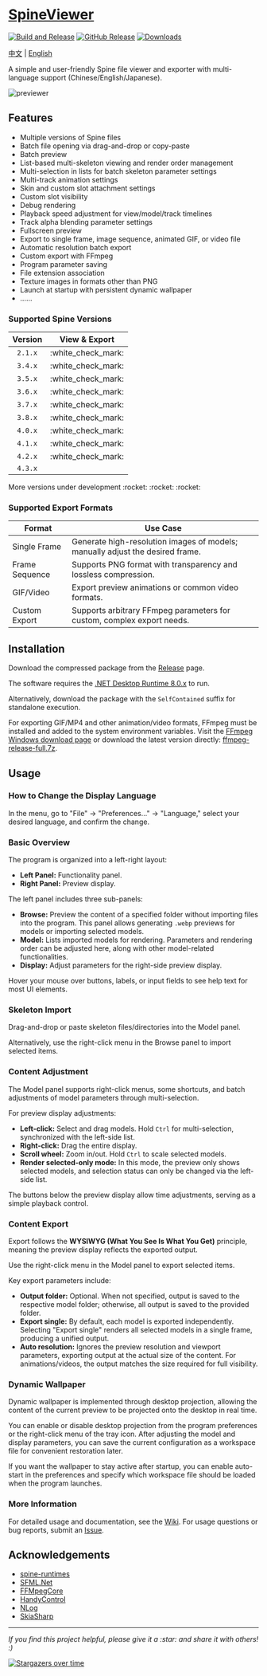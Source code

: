 # [SpineViewer](https://github.com/ww-rm/SpineViewer)

[![Build and Release](https://github.com/ww-rm/SpineViewer/actions/workflows/dotnet-desktop.yml/badge.svg)](https://github.com/ww-rm/SpineViewer/actions/workflows/dotnet-desktop.yml)
[![GitHub Release](https://img.shields.io/github/v/release/ww-rm/SpineViewer?logo=github\&logoColor=959da5\&label=Release\&labelColor=3f4850)](https://github.com/ww-rm/SpineViewer/releases)
[![Downloads](https://img.shields.io/github/downloads/ww-rm/SpineViewer/total?logo=github\&logoColor=959da5\&label=Downloads\&labelColor=3f4850)](https://github.com/ww-rm/SpineViewer/releases)

[中文](README.md) | [English](README.en.md)

A simple and user-friendly Spine file viewer and exporter with multi-language support (Chinese/English/Japanese).

![previewer](https://github.com/user-attachments/assets/f2663975-63b9-4b90-93f2-af57be1c64b2)

## Features

- Multiple versions of Spine files
- Batch file opening via drag-and-drop or copy-paste
- Batch preview
- List-based multi-skeleton viewing and render order management
- Multi-selection in lists for batch skeleton parameter settings
- Multi-track animation settings
- Skin and custom slot attachment settings
- Custom slot visibility
- Debug rendering
- Playback speed adjustment for view/model/track timelines
- Track alpha blending parameter settings
- Fullscreen preview
- Export to single frame, image sequence, animated GIF, or video file
- Automatic resolution batch export
- Custom export with FFmpeg
- Program parameter saving
- File extension association
- Texture images in formats other than PNG
- Launch at startup with persistent dynamic wallpaper
- ......

### Supported Spine Versions

| Version |     View & Export    |
| :-----: | :------------------: |
| `2.1.x` | :white\_check\_mark: |
| `3.4.x` | :white\_check\_mark: |
| `3.5.x` | :white\_check\_mark: |
| `3.6.x` | :white\_check\_mark: |
| `3.7.x` | :white\_check\_mark: |
| `3.8.x` | :white\_check\_mark: |
| `4.0.x` | :white\_check\_mark: |
| `4.1.x` | :white\_check\_mark: |
| `4.2.x` | :white\_check\_mark: |
| `4.3.x` |                      |

More versions under development \:rocket: \:rocket: \:rocket:

### Supported Export Formats

| Format         | Use Case                                                                      |
| -------------- | ----------------------------------------------------------------------------- |
| Single Frame   | Generate high-resolution images of models; manually adjust the desired frame. |
| Frame Sequence | Supports PNG format with transparency and lossless compression.               |
| GIF/Video      | Export preview animations or common video formats.                            |
| Custom Export  | Supports arbitrary FFmpeg parameters for custom, complex export needs.        |

## Installation

Download the compressed package from the [Release](https://github.com/ww-rm/SpineViewer/releases) page.

The software requires the [.NET Desktop Runtime 8.0.x](https://dotnet.microsoft.com/download/dotnet/8.0) to run.

Alternatively, download the package with the `SelfContained` suffix for standalone execution.

For exporting GIF/MP4 and other animation/video formats, FFmpeg must be installed and added to the system environment variables. Visit the [FFmpeg Windows download page](https://ffmpeg.org/download.html#build-windows) or download the latest version directly: [ffmpeg-release-full.7z](https://www.gyan.dev/ffmpeg/builds/ffmpeg-release-full.7z).

## Usage

### How to Change the Display Language

In the menu, go to "File" -> "Preferences..." -> "Language," select your desired language, and confirm the change.

### Basic Overview

The program is organized into a left-right layout:

- **Left Panel:** Functionality panel.
- **Right Panel:** Preview display.

The left panel includes three sub-panels:

- **Browse:** Preview the content of a specified folder without importing files into the program. This panel allows generating `.webp` previews for models or importing selected models.
- **Model:** Lists imported models for rendering. Parameters and rendering order can be adjusted here, along with other model-related functionalities.
- **Display:** Adjust parameters for the right-side preview display.

Hover your mouse over buttons, labels, or input fields to see help text for most UI elements.

### Skeleton Import

Drag-and-drop or paste skeleton files/directories into the Model panel.

Alternatively, use the right-click menu in the Browse panel to import selected items.

### Content Adjustment

The Model panel supports right-click menus, some shortcuts, and batch adjustments of model parameters through multi-selection.

For preview display adjustments:

- **Left-click:** Select and drag models. Hold `Ctrl` for multi-selection, synchronized with the left-side list.
- **Right-click:** Drag the entire display.
- **Scroll wheel:** Zoom in/out. Hold `Ctrl` to scale selected models.
- **Render selected-only mode:** In this mode, the preview only shows selected models, and selection status can only be changed via the left-side list.

The buttons below the preview display allow time adjustments, serving as a simple playback control.

### Content Export

Export follows the **WYSIWYG (What You See Is What You Get)** principle, meaning the preview display reflects the exported output.

Use the right-click menu in the Model panel to export selected items.

Key export parameters include:

- **Output folder:** Optional. When not specified, output is saved to the respective model folder; otherwise, all output is saved to the provided folder.
- **Export single:** By default, each model is exported independently. Selecting "Export single" renders all selected models in a single frame, producing a unified output.
- **Auto resolution:** Ignores the preview resolution and viewport parameters, exporting output at the actual size of the content. For animations/videos, the output matches the size required for full visibility.

### Dynamic Wallpaper

Dynamic wallpaper is implemented through desktop projection, allowing the content of the current preview to be projected onto the desktop in real time.

You can enable or disable desktop projection from the program preferences or the right-click menu of the tray icon. After adjusting the model and display parameters, you can save the current configuration as a workspace file for convenient restoration later.

If you want the wallpaper to stay active after startup, you can enable auto-start in the preferences and specify which workspace file should be loaded when the program launches.

### More Information

For detailed usage and documentation, see the [Wiki](https://github.com/ww-rm/SpineViewer/wiki). For usage questions or bug reports, submit an [Issue](https://github.com/ww-rm/SpineViewer/issues).

## Acknowledgements

- [spine-runtimes](https://github.com/EsotericSoftware/spine-runtimes)
- [SFML.Net](https://github.com/SFML/SFML.Net)
- [FFMpegCore](https://github.com/rosenbjerg/FFMpegCore)
- [HandyControl](https://github.com/HandyOrg/HandyControl)
- [NLog](https://github.com/NLog/NLog)
- [SkiaSharp](https://github.com/mono/SkiaSharp)

---

*If you find this project helpful, please give it a \:star: and share it with others! :)*

[![Stargazers over time](https://starchart.cc/ww-rm/SpineViewer.svg?variant=adaptive)](https://starchart.cc/ww-rm/SpineViewer)
